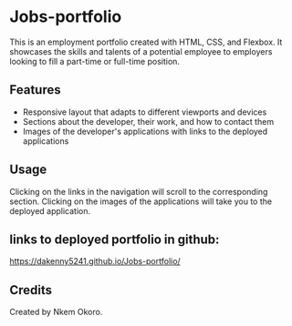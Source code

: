 # Jobs-portfolio

This is an employment portfolio created with HTML, CSS, and Flexbox. It showcases the skills and talents of a potential employee to employers looking to fill a part-time or full-time position.

## Features

- Responsive layout that adapts to different viewports and devices
- Sections about the developer, their work, and how to contact them
- Images of the developer's applications with links to the deployed applications

## Usage

Clicking on the links in the navigation will scroll to the corresponding section. Clicking on the images of the applications will take you to the deployed application.
## links to deployed portfolio in github:

https://dakenny5241.github.io/Jobs-portfolio/

## Credits

Created by Nkem Okoro.